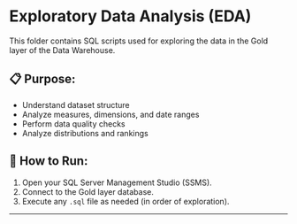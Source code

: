 # Exploratory Data Analysis (EDA)

This folder contains SQL scripts used for exploring the data in the Gold layer of the Data Warehouse.

## 📋 Purpose:
- Understand dataset structure
- Analyze measures, dimensions, and date ranges
- Perform data quality checks
- Analyze distributions and rankings

## 🚀 How to Run:
1. Open your SQL Server Management Studio (SSMS).
2. Connect to the Gold layer database.
3. Execute any `.sql` file as needed (in order of exploration).

---

